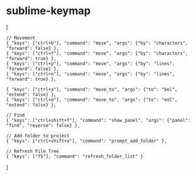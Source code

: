 # sublime-keymap


[



    // Movement
    { "keys": ["ctrl+b"], "command": "move", "args": {"by": "characters", "forward": false} },
    { "keys": ["ctrl+f"], "command": "move", "args": {"by": "characters", "forward": true} },
    { "keys": ["ctrl+p"], "command": "move", "args": {"by": "lines", "forward": false} },
    { "keys": ["ctrl+n"], "command": "move", "args": {"by": "lines", "forward": true} },

    { "keys": ["ctrl+a"], "command": "move_to", "args": {"to": "bol", "extend": false} },
    { "keys": ["ctrl+e"], "command": "move_to", "args": {"to": "eol", "extend": false} },

    // Find
    { "keys": ["ctrl+shift+f"], "command": "show_panel", "args": {"panel": "find", "reverse": false} },

    // Add folder to project
    { "keys": ["ctrl+shift+o"], "command": "prompt_add_folder" },

    // Refresh File Tree
    { "keys": ["f5"], "command": "refresh_folder_list" }
]
